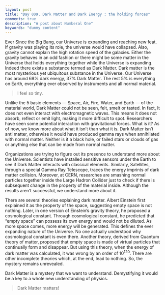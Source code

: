 ```yaml
---
layout: post
title: "Day 009, Dark Matter and Dark Energy : the holding forces"
comments: true
description: "A post about Numberal One"
keywords: "dummy content"
---
```

Ever Since the Big Bang, our Universe is expanding and reaching new feat. If gravity was playing its role, the universe would have collapsed. Also, gravity cannot explain the high rotation speed of the galaxies. Either the gravity behaves in an odd fashion or there might be some matter in the Universe that holds everything together while the Universe is expanding. Indeed there exists a substance termed as Dark Matter. Dark matter is the most mysterious yet ubiquitous substance in the Universe. Our Universe has around 68% dark energy, 37% Dark Matter. The rest 5% is everything on Earth, everything ever observed by instruments and all normal material.

> I feel so tiny.

Unlike the 5 basic elements — Space, Air, Fire, Water, and Earth — of the material world, Dark Matter could not be seen, felt, smelt or tasted. In fact, It does not even interact with electromagnetic waves. This means it does not absorb, reflect or emit light, making it more difficult to spot. Researchers have seen some potential interaction with gravitational forces. What is it? As of now, we know more about what it isn’t than what it is. Dark Matter isn’t anti matter, otherwise it would have produced gamma rays when annihilated with normal matter. Neither is it a black hole, or failed stars or clouds of gas or anything else that can be made from normal matter.  

Organizations are trying to figure out its presence to understand more about the Universe. Scientists have installed sensitive sensors under the Earth to see if Dark Matter interacts with classical elements. Similarly, Satellites, through a special Gamma Ray Telescope, traces the energy imprints of dark matter collision. Moreover, at CERN, researches are smashing normal particles together inside the Large Hadron Collider just to check if there is subsequent change in the property of the material inside. Although the results aren’t successful, we understand more about it.

There are several theories explaining dark matter. Albert Einstein first explained it as the property of the space, suggesting empty space is not nothing. Later, in one version of Einstein’s gravity theory, he proposed a cosmological constant. Through cosmological constant, he predicted that “empty space” can possess its own energy and would not be diluted. As more space comes, more energy will be generated. This defines the ever expanding nature of the Universe. No one actually understood why cosmological constant is even there. Another theory, derived from Quantum theory of matter, proposed that empty space is made of virtual particles that continually form and disappear. But using this theory, when the energy of dark matter was calculated, it was wrong by an order of 10<sup>120</sup>. There are other incomplete theories which, at the end, lead to nothing. So, the mystery remains unrevealed. 

Dark Matter is a mystery that we want to understand. Demystifying it would be a key to a whole new understanding of physics. 
> Dark Matter matters!



